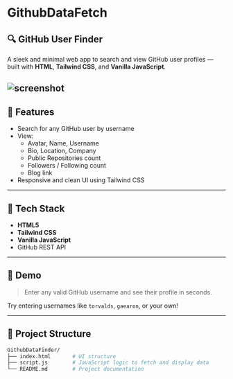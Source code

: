 # GithubDataFetch
## 🔍 GitHub User Finder

A sleek and minimal web app to search and view GitHub user profiles — built with **HTML**, **Tailwind CSS**, and **Vanilla JavaScript**.

![screenshot](https://github.com/iambuzzz/GithubDataFinder/assets/sc.png)
---

## 🚀 Features

- Search for any GitHub user by username
- View:
  - Avatar, Name, Username
  - Bio, Location, Company
  - Public Repositories count
  - Followers / Following count
  - Blog link
- Responsive and clean UI using Tailwind CSS

---

## 🧰 Tech Stack

- **HTML5**
- **Tailwind CSS**
- **Vanilla JavaScript**
- GitHub REST API

---

## 📸 Demo

> Enter any valid GitHub username and see their profile in seconds.

Try entering usernames like `torvalds`, `gaearon`, or your own!

---

## 📂 Project Structure

```bash
GithubDataFinder/
├── index.html       # UI structure
├── script.js        # JavaScript logic to fetch and display data
└── README.md        # Project documentation
